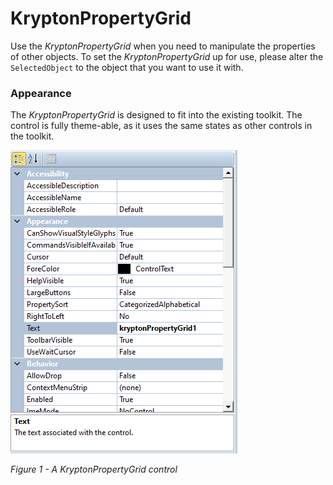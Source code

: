 # KryptonPropertyGrid

Use the _KryptonPropertyGrid_ when you need to manipulate the properties of other objects. To set the _KryptonPropertyGrid_ up for use, please alter the `SelectedObject` to the object that you want to use it with.

### Appearance

The _KryptonPropertyGrid_ is designed to fit into the existing toolkit. The control is fully theme-able, as it uses the same states as other controls in the toolkit.


![](Images/KryptonPropertyGrid.png)

*Figure 1 - A KryptonPropertyGrid control*
